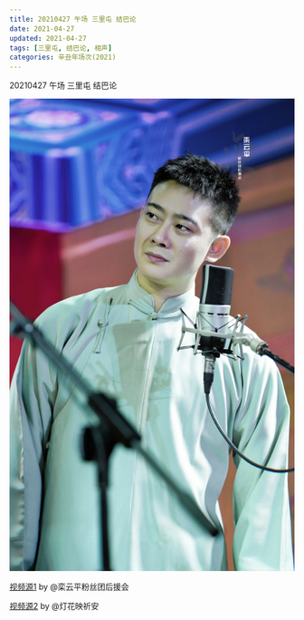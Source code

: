 ```yaml
---
title: 20210427 午场 三里屯 结巴论
date: 2021-04-27
updated: 2021-04-27
tags: [三里屯, 结巴论, 相声] 
categories: 辛丑年场次(2021)
---
```

20210427 午场 三里屯 结巴论

![](https://raw.githubusercontent.com/rhenginium/image/main/img-1619559596763de30ba32896401c838caa6557587739c.jpg)

[视频源1](https://m.weibo.cn/6574451359/4630635002201934) by @栾云平粉丝团后援会

[视频源2](https://m.weibo.cn/1950216183/4630645999144379 ) by @灯花映祈安